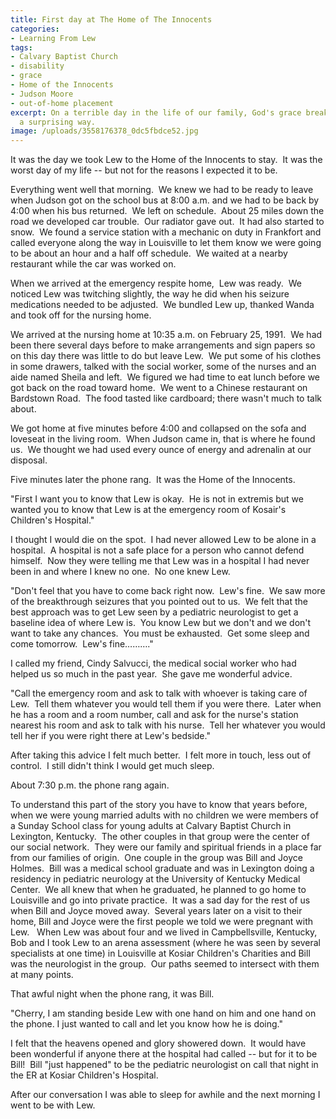 ```yaml
---
title: First day at The Home of The Innocents
categories:
- Learning From Lew
tags:
- Calvary Baptist Church
- disability
- grace
- Home of the Innocents
- Judson Moore
- out-of-home placement
excerpt: On a terrible day in the life of our family, God's grace breaks through in
  a surprising way.
image: /uploads/3558176378_0dc5fbdce52.jpg
---
```


It was the day we took Lew to the Home of the Innocents to stay.  It was the worst day of my life -- but not for the reasons I expected it to be.

Everything went well that morning.  We knew we had to be ready to leave when Judson got on the school bus at 8:00 a.m. and we had to be back by 4:00 when his bus returned.  We left on schedule.  About 25 miles down the road we developed car trouble.  Our radiator gave out.  It had also started to snow.  We found a service station with a mechanic on duty in Frankfort and called everyone along the way in Louisville to let them know we were going to be about an hour and a half off schedule.  We waited at a nearby restaurant while the car was worked on.

When we arrived at the emergency respite home,  Lew was ready.  We noticed Lew was twitching slightly, the way he did when his seizure medications needed to be adjusted.  We bundled Lew up, thanked Wanda and took off for the nursing home.

We arrived at the nursing home at 10:35 a.m. on February 25, 1991.  We had been there several days before to make arrangements and sign papers so on this day there was little to do but leave Lew.  We put some of his clothes in some drawers, talked with the social worker, some of the nurses and an aide named Sheila and left.  We figured we had time to eat lunch before we got back on the road toward home.  We went to a Chinese restaurant on Bardstown Road.  The food tasted like cardboard; there wasn't much to talk about.

We got home at five minutes before 4:00 and collapsed on the sofa and loveseat in the living room.  When Judson came in, that is where he found us.  We thought we had used every ounce of energy and adrenalin at our disposal.

Five minutes later the phone rang.  It was the Home of the Innocents.

"First I want you to know that Lew is okay.  He is not in extremis but we wanted you to know that Lew is at the emergency room of Kosair's Children's Hospital."

I thought I would die on the spot.  I had never allowed Lew to be alone in a hospital.  A hospital is not a safe place for a person who cannot defend himself.  Now they were telling me that Lew was in a hospital I had never been in and where I knew no one.  No one knew Lew.

"Don't feel that you have to come back right now.  Lew's fine.  We saw more of the breakthrough seizures that you pointed out to us.  We felt that the best approach was to get Lew seen by a pediatric neurologist to get a baseline idea of where Lew is.  You know Lew but we don't and we don't want to take any chances.  You must be exhausted.  Get some sleep and come tomorrow.  Lew's fine………."

I called my friend, Cindy Salvucci, the medical social worker who had helped us so much in the past year.  She gave me wonderful advice.

"Call the emergency room and ask to talk with whoever is taking care of Lew.  Tell them whatever you would tell them if you were there.  Later when he has a room and a room number, call and ask for the nurse's station nearest his room and ask to talk with his nurse.  Tell her whatever you would tell her if you were right there at Lew's bedside."

After taking this advice I felt much better.  I felt more in touch, less out of control.  I still didn't think I would get much sleep.

About 7:30 p.m. the phone rang again.

To understand this part of the story you have to know that years before, when we were young married adults with no children we were members of a Sunday School class for young adults at Calvary Baptist Church in Lexington, Kentucky.  The other couples in that group were the center of our social network.  They were our family and spiritual friends in a place far from our families of origin.  One couple in the group was Bill and Joyce Holmes.  Bill was a medical school graduate and was in Lexington doing a residency in pediatric neurology at the University of Kentucky Medical Center.  We all knew that when he graduated, he planned to go home to Louisville and go into private practice.  It was a sad day for the rest of us when Bill and Joyce moved away.  Several years later on a visit to their home, Bill and Joyce were the first people we told we were pregnant with Lew.   When Lew was about four and we lived in Campbellsville, Kentucky, Bob and I took Lew to an arena assessment (where he was seen by several specialists at one time) in Louisville at Kosiar Children's Charities and Bill was the neurologist in the group.  Our paths seemed to intersect with them at many points.

That awful night when the phone rang, it was Bill.

"Cherry, I am standing beside Lew with one hand on him and one hand on the phone. I just wanted to call and let you know how he is doing."

I felt that the heavens opened and glory showered down.  It would have been wonderful if anyone there at the hospital had called -- but for it to be Bill!  Bill "just happened" to be the pediatric neurologist on call that night in the ER at Kosiar Children's Hospital.

After our conversation I was able to sleep for awhile and the next morning I went to be with Lew.
